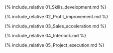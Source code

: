 
{% include_relative 01_Skills_development.md %}

{% include_relative 02_Profit_improvement.md %}

{% include_relative 03_Sales_acceleration.md %}

{% include_relative 04_Interlock.md %}

{% include_relative 05_Project_execution.md %}
